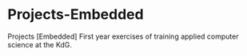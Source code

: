 # Projects-Embedded
Projects [Embedded] First year exercises of training applied computer science at the KdG.
